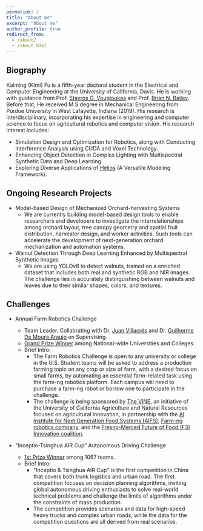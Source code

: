 ```yaml
---
permalink: /
title: "About me"
excerpt: "About me"
author_profile: true
redirect_from: 
  - /about/
  - /about.html
---
```


Biography
-----
Kaiming (Kimi) Fu is a fifth-year doctoral student in the Electrical and Computer Engineering at the University of California, Davis. He is working with guidance from Prof. [Stavros G. Vougioukas](https://faculty.engineering.ucdavis.edu/vougioukas/research/lab-members/) and Prof. [Brian N. Bailey](https://baileylab.ucdavis.edu/people/index.html). Before that, He received M.S degree in Mechanical Engineering from Purdue University in West Lafayette, Indiana (2019). His research is interdisciplinary, incorporating his expertise in engineering and computer science to focus on agricultural robotics and computer vision. His research interest includes:
* Simulation Design and Optimization for Robotics, along with Conducting Interference Analysis using CUDA and Voxel Technology.
* Enhancing Object Detection in Complex Lighting with Multispectral Synthetic Data and Deep Learning.
* Exploring Diverse Applications of [Helios](https://baileylab.ucdavis.edu/software/helios/index.html) (A Versatile Modeling Framework).

Ongoing Research Projects
-----
* Model-based Design of Mechanized Orchard-harvesting Systems
  * We are currently building model-based design tools to enable researchers and developers to investigate the interrelationships among orchard layout, tree canopy geometry and spatial fruit distribution, harvester design, and worker activities. Such tools can accelerate the development of next-generation orchard mechanization and automation systems.
* Walnut Detection Through Deep Learning Enhanced by Multispectral Synthetic Images
  * We are using YOLOv8 to detect walnuts, trained on a enriched dataset that includes both real and synthetic RGB and NIR images. The challenge lies in accurately distinguishing between walnuts and leaves due to their similar shapes, colors, and textures.
    
Challenges
------
* Annual Farm Robotics Challenge
  * Team Leader. Collabrating with Dr. [Juan Villacrés](https://www.linkedin.com/in/juan-villacrés-054b71169/) and Dr. [Guilherme De Moura Araujo](https://www.linkedin.com/in/guilhermedemouraa/) on Supervising.
  * [Grand Prize Winner](https://ucanr.edu/News/?routeName=newsstory&postnum=57108) among National-wide Universities and Colleges.
  * Brief Intro:
    * The Farm Robotics Challenge is open to any university or college in the U.S. Student teams will be asked to address a production farming topic on any crop or size of farm, with a desired focus on small farms, by automating an essential farm-related task using the farm-ng robotics platform. Each campus will need to purchase a farm-ng robot or borrow one to participate in the challenge.
    * The challenge is being sponsored by [The VINE](https://ucanr.edu/News/?blogtag=The%20VINE), an initiative of the University of California Agriculture and Natural Resources focused on agricultural innovation, in partnership with the [AI Institute for Next Generation Food Systems (AIFS)](https://www.aifs.ucdavis.edu), [Farm-ng robotics company](https://farm-ng.com/pages/about-farm-ng), and the [Fresno-Merced Future of Food (F3) Innovation coalition](https://www.eda.gov/funding/programs/american-rescue-plan/build-back-better/finalists/central-valley-community-foundation). 

* "Inceptio-Tsinghua AIR Cup” Autonomous Driving Challenge
  * [1st Prize Winner](https://min.news/en/tech/d0f74264edf0ba9c211e13b5dcb468f8.html) among 1067 teams.
  * Brief Intro:
    * "Inceptio & Tsinghua AIR Cup" is the first competition in China that covers both trunk logistics and urban road. The first competition focuses on decision planning algorithms, inviting global autonomous driving enthusiasts to solve real-world technical problems and challenge the limits of algorithms under the constraints of mass production.
    * The competition provides scenarios and data for high-speed heavy trucks and complex urban roads, while the data for the competition questions are all derived from real scenarios.
